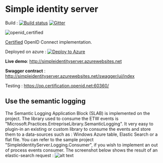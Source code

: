 # Simple identity server

Build : [![Build status](https://ci.appveyor.com/api/projects/status/ctvpsd79ovexlsdb?svg=true)](https://ci.appveyor.com/project/thabart/simpleidentityserver) [![Gitter](https://badges.gitter.im/Join%20Chat.svg)](https://gitter.im/thabart/SimpleIdentityServer?utm_source=badge&utm_medium=badge&utm_campaign=pr-badge)

![openid_certified](https://cloud.githubusercontent.com/assets/1454075/7611268/4d19de32-f97b-11e4-895b-31b2455a7ca6.png)

[Certified](http://openid.net/certification/) OpenID Connect implementation.

Deployed on azure : [![Deploy to Azure](http://azuredeploy.net/deploybutton.png)](https://azuredeploy.net/)

__Live demo__: http://simpleidentityserver.azurewebsites.net

__Swagger contract__ : http://simpleidentityserver.azurewebsites.net/swagger/ui/index

Testing : https://op.certification.openid.net:60360/

## Use the semantic logging

The Semantic Logging Application Block (SLAB) is implemented on the project. The library used to consume the ETW events is "Microsoft.Practices.EntrepriseLibrary.SemanticLogging".
It very easy to plugin-in an existing or custom library to consume the events and store them to a data-sources such as : Windows Azure table, Elastic Search or a flat file.
You can refer to the sample project "SimpleIdentityServer.Logging.Consumer", if you wish to implement an out of process events consumer.
The screenshot below shows the result of an elastic-search request :
![alt text](https://github.com/thabart/SimpleIdentityServer/blob/master/images/ElasticSearchResult.png "Elastic-Search result")